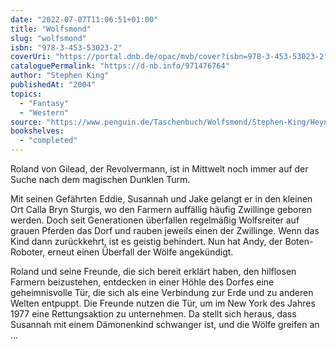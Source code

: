 ```yaml
---
date: "2022-07-07T11:06:51+01:00"
title: "Wolfsmond"
slug: "wolfsmond"
isbn: "978-3-453-53023-2"
coverUri: "https://portal.dnb.de/opac/mvb/cover?isbn=978-3-453-53023-2"
cataloguePermalink: "https://d-nb.info/971476764"
author: "Stephen King"
publishedAt: "2004"
topics:
  - "Fantasy"
  - "Western"
source: "https://www.penguin.de/Taschenbuch/Wolfsmond/Stephen-King/Heyne/e171947.rhd"
bookshelves:
  - "completed"
---
```

Roland von Gilead, der Revolvermann, ist in Mittwelt noch immer auf der Suche 
nach dem magischen Dunklen Turm.

Mit seinen Gefährten Eddie, Susannah und Jake gelangt er in den kleinen Ort 
Calla Bryn Sturgis, wo den Farmern auffällig häufig Zwillinge geboren werden. 
Doch seit Generationen überfallen regelmäßig Wolfsreiter auf grauen Pferden das 
Dorf und rauben jeweils einen der Zwillinge. Wenn das Kind dann zurückkehrt, ist 
es geistig behindert. Nun hat Andy, der Boten-Roboter, erneut einen Überfall der 
Wölfe angekündigt. 

Roland und seine Freunde, die sich bereit erklärt haben, den hilflosen Farmern 
beizustehen, entdecken in einer Höhle des Dorfes eine geheimnisvolle Tür, die 
sich als eine Verbindung zur Erde und zu anderen Welten entpuppt. Die Freunde 
nutzen die Tür, um im New York des Jahres 1977 eine Rettungsaktion zu 
unternehmen. Da stellt sich heraus, dass Susannah mit einem Dämonenkind 
schwanger ist, und die Wölfe greifen an ...